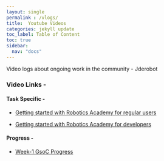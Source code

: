 ```yaml
---
layout: single
permalink : /vlogs/
title:  Youtube Videos
categories: jekyll update
toc_label: Table of Content
toc: true
sidebar:
  nav: "docs"
---
```

Video logs about ongoing work in the community - Jderobot

### Video Links -

#### Task Specific -

* [Getting started with Robotics Academy for regular users](https://youtu.be/dQ3JpuD-rbk)

* [Getting started with Robotics Academy for developers]( https://youtu.be/K_59Sxp9U_o)

#### Progress -

* [Week-1 GsoC Progress](https://youtu.be/7EwxjsPSLvU)




